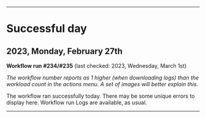 ***

# Successful day

## 2023, Monday, February 27th

**Workflow run #234/#235** (last checked: 2023, Wednesday, March 1st)

_The workflow number reports as 1 higher (when downloading logs) than the workload count in the actions menu. A set of images will better explain this._

The workflow ran successfully today. There may be some unique errors to display here. Workflow run Logs are available, as usual.

***
